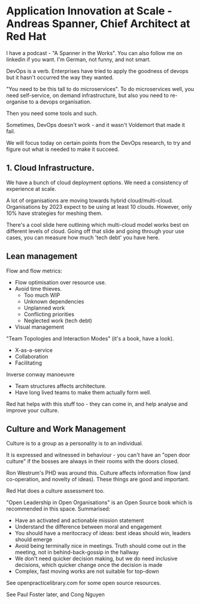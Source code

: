 # Application Innovation at Scale - Andreas Spanner, Chief Architect at Red Hat

I have a podcast - "A Spanner in the Works". You can also follow me on linkedin if you want. I'm German, not funny, and not smart.

DevOps is a verb. Enterprises have tried to apply the goodness of devops but it hasn't occurred the way they wanted.

"You need to be this tall to do microservices". To do microservices well, you need self-service, on demand infrastructure, but also you need to re-organise to a devops organisation.

Then you need some tools and such.

Sometimes, DevOps doesn't work - and it wasn't Voldemort that made it fail.

We will focus today on certain points from the DevOps research, to try and figure out what is needed to make it succeed.

## 1. Cloud Infrastructure.

We have a bunch of cloud deployment options. We need a consistency of experience at scale.

A lot of organisations are moving towards hybrid cloud/multi-cloud. Organisations by 2023 expect to be using at least 10 clouds. However, only 10% have strategies for meshing them.

There's a cool slide here outlining which multi-cloud model works best on different levels of cloud. Going off that slide and going through your use cases, you can measure how much 'tech debt' you have here.

## Lean management

Flow and flow metrics:

- Flow optimisation over resource use.
- Avoid time thieves.
  - Too much WIP
  - Unknown dependencies
  - Unplanned work
  - Conflicting priorities
  - Neglected work (tech debt)
- Visual management

"Team Topologies and Interaction Modes" (it's a book, have a look).

- X-as-a-service
- Collaboration
- Facilitating

Inverse conway manoeuvre

- Team structures affects architecture.
- Have long lived teams to make them actually form well.

Red hat helps with this stuff too - they can come in, and help analyse and improve your culture.

## Culture and Work Management

Culture is to a group as a personality is to an individual.

It is expressed and witnessed in behaviour - you can't have an "open door culture" if the bosses are always in their rooms with the doors closed.

Ron Westrum's PHD was around this. Culture affects information flow (and co-operation, and novelty of ideas). These things are good and important.

Red Hat does a culture assessment too.

"Open Leadership in Open Organisations" is an Open Source book which is recommended in this space. Summarised:

- Have an activated and actionable mission statement
- Understand the difference between moral and engagement
- You should have a meritocracy of ideas: best ideas should win, leaders should emerge
- Avoid being terminally nice in meetings. Truth should come out in the meeting, not in behind-back-gossip in the hallway
- We don't need quicker decision making, but we do need inclusive decisions, which quicker change once the decision is made
- Complex, fast moving works are not suitable for top-down

See openpracticelibrary.com for some open source resources.

See Paul Foster later, and Cong Nguyen
